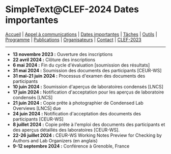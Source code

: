 # SimpleText@CLEF-2024 Dates importantes

[Accueil](../) | [Appel à communications](../en/CFP.md) | [Dates importantes](../en/dates.md) | [Tâches](../en/tasks.md) | [Outils](../en/tools.md) | [Programme](../en/program.md) | [Publications](../en/publications.md) | [Organisateurs](../en/organizers.md) | [Contact](../en/contact.md) | [CLEF-2023](https://simpletext-project.com/2023/clef/)

---

* **13 novembre 2023 :** Ouverture des inscriptions
* **22 avril 2024 :** Clôture des inscriptions
* **6 mai 2024 :** Fin du cycle d'évaluation \[soumission des résultats]
* **31 mai 2024 :** Soumission des documents des participants \[CEUR-WS]
* **31 mai-21 juin 2024 :** Processus d'examen des documents des participants
* **10 juin 2024 :** Soumission d'aperçus de laboratoires condensés \[LNCS]
* **17 juin 2024 :** Notification d'acceptation pour les aperçus de laboratoire condensés \[LNCS]
* **21 juin 2024 :** Copie prête à photographier de Condensed Lab Overviews \[LNCS] due
* **24 juin 2024 :** Notification d'acceptation des documents des participants \[CEUR-WS]
* **8 juillet 2024 :** Copie prête à l'emploi des documents des participants et des aperçus détaillés des laboratoires \[CEUR-WS].
* **22-26 juillet 2024 :** CEUR-WS Working Notes Preview for Checking by Authors and Lab Organizers (en anglais)
* **9-12 septembre 2024 :** Conférence à Grenoble, France
